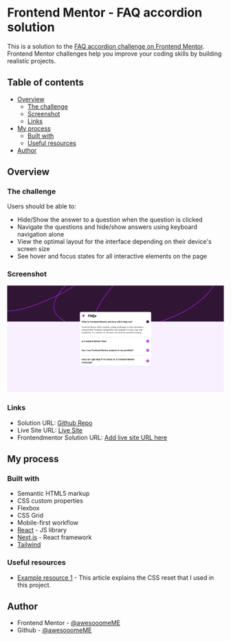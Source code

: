 # Frontend Mentor - FAQ accordion solution

This is a solution to the [FAQ accordion challenge on Frontend Mentor](https://www.frontendmentor.io/challenges/faq-accordion-wyfFdeBwBz). Frontend Mentor challenges help you improve your coding skills by building realistic projects. 

## Table of contents

- [Overview](#overview)
  - [The challenge](#the-challenge)
  - [Screenshot](#screenshot)
  - [Links](#links)
- [My process](#my-process)
  - [Built with](#built-with)
  - [Useful resources](#useful-resources)
- [Author](#author)

## Overview

### The challenge

Users should be able to:

- Hide/Show the answer to a question when the question is clicked
- Navigate the questions and hide/show answers using keyboard navigation alone
- View the optimal layout for the interface depending on their device's screen size
- See hover and focus states for all interactive elements on the page

### Screenshot
![Screenshot](screenshot.png)

### Links

- Solution URL: [Github Repo](https://github.com/awesooomeME/faq_accordion)
- Live Site URL: [Live Site](https://your-live-site-url.com)
- Frontendmentor Solution URL: [Add live site URL here](https://your-live-site-url.com)

## My process

### Built with

- Semantic HTML5 markup
- CSS custom properties
- Flexbox
- CSS Grid
- Mobile-first workflow
- [React](https://reactjs.org/) - JS library
- [Next.js](https://nextjs.org/) - React framework
- [Tailwind](https://tailwindcss.com/)

### Useful resources

- [Example resource 1](https://www.joshwcomeau.com/css/custom-css-reset/) - This article explains the CSS reset that I used in this project.

## Author

- Frontend Mentor - [@awesooomeME](https://www.frontendmentor.io/profile/awesooomeME)
- Github - [@awesooomeME](https://github.com/awesooomeME)